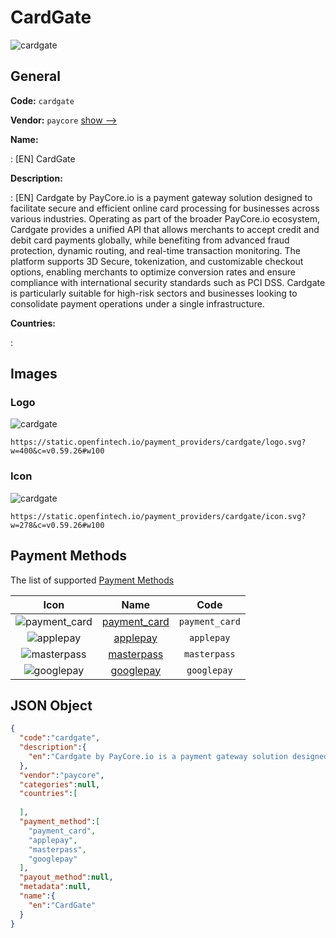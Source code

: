 
# CardGate 
![cardgate](https://static.openfintech.io/payment_providers/cardgate/logo.svg?w=400&c=v0.59.26#w100)  

## General 
 
**Code:** `cardgate` 
 
**Vendor:** `paycore` [show -->](/vendors/paycore/) 
 
**Name:** 
 
:	[EN] CardGate 
 
**Description:** 
 
: [EN] Cardgate by PayCore.io is a payment gateway solution designed to facilitate secure and efficient online card processing for businesses across various industries. Operating as part of the broader PayCore.io ecosystem, Cardgate provides a unified API that allows merchants to accept credit and debit card payments globally, while benefiting from advanced fraud protection, dynamic routing, and real-time transaction monitoring. The platform supports 3D Secure, tokenization, and customizable checkout options, enabling merchants to optimize conversion rates and ensure compliance with international security standards such as PCI DSS. Cardgate is particularly suitable for high-risk sectors and businesses looking to consolidate payment operations under a single infrastructure. 
 
 
**Countries:** 
 
: 

## Images 

### Logo 
 
![cardgate](https://static.openfintech.io/payment_providers/cardgate/logo.svg?w=400&c=v0.59.26#w100)  

```
https://static.openfintech.io/payment_providers/cardgate/logo.svg?w=400&c=v0.59.26#w100
```  

### Icon 
 
![cardgate](https://static.openfintech.io/payment_providers/cardgate/icon.svg?w=278&c=v0.59.26#w100)  

```
https://static.openfintech.io/payment_providers/cardgate/icon.svg?w=278&c=v0.59.26#w100
```  

## Payment Methods 
 
The list of supported [Payment Methods](/payment-methods/) 

|Icon|Name|Code| 
|:---:|:---:|:---:| 
|![payment_card](https://static.openfintech.io/payment_methods/payment_card/icon.svg?w=278&c=v0.59.26#w100) |[payment_card](/payment-methods/payment_card/)|`payment_card`| 
|![applepay](https://static.openfintech.io/payment_methods/applepay/icon.svg?w=278&c=v0.59.26#w100) |[applepay](/payment-methods/applepay/)|`applepay`| 
|![masterpass](https://static.openfintech.io/payment_methods/masterpass/icon.png?w=278&c=v0.59.26#w100) |[masterpass](/payment-methods/masterpass/)|`masterpass`| 
|![googlepay](https://static.openfintech.io/payment_methods/googlepay/icon.svg?w=278&c=v0.59.26#w100) |[googlepay](/payment-methods/googlepay/)|`googlepay`| 
 

## JSON Object 

```json
{
  "code":"cardgate",
  "description":{
    "en":"Cardgate by PayCore.io is a payment gateway solution designed to facilitate secure and efficient online card processing for businesses across various industries. Operating as part of the broader PayCore.io ecosystem, Cardgate provides a unified API that allows merchants to accept credit and debit card payments globally, while benefiting from advanced fraud protection, dynamic routing, and real-time transaction monitoring. The platform supports 3D Secure, tokenization, and customizable checkout options, enabling merchants to optimize conversion rates and ensure compliance with international security standards such as PCI DSS. Cardgate is particularly suitable for high-risk sectors and businesses looking to consolidate payment operations under a single infrastructure."
  },
  "vendor":"paycore",
  "categories":null,
  "countries":[
    
  ],
  "payment_method":[
    "payment_card",
    "applepay",
    "masterpass",
    "googlepay"
  ],
  "payout_method":null,
  "metadata":null,
  "name":{
    "en":"CardGate"
  }
}
```  

